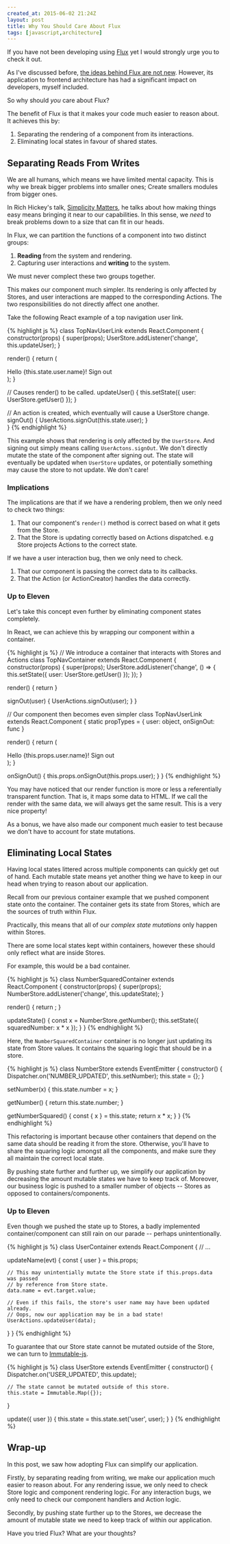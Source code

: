 ```yaml
---
created_at: 2015-06-02 21:24Z
layout: post
title: Why You Should Care About Flux
tags: [javascript,architecture]
---
```


If you have not been developing using [Flux](https://facebook.github.io/flux/) yet I would strongly urge you to check it out.

As I've discussed before, [the ideas behind Flux are not new](http://jaysoo.ca/2015/02/06/what-the-flux/). However, its application
to frontend architecture has had a significant impact on developers, myself included.

So why should *you* care about Flux?

The benefit of Flux is that it makes your code much easier to reason about. It achieves this by:

1. Separating the rendering of a component from its interactions. 
2. Eliminating local states in favour of shared states.


## Separating Reads From Writes

We are all humans, which means we have limited mental capacity. This is why we break bigger problems into smaller ones; Create
smallers modules from bigger ones.

In Rich Hickey's talk, [Simplicity Matters](https://www.youtube.com/watch?v=rI8tNMsozo0), he talks about how making things
easy means bringing it near to our capabilities. In this sense, we *need* to break problems down to a size that can
fit in our heads.

In Flux, we can partition the functions of a component into two distinct groups:

1. **Reading** from the system and rendering.
2. Capturing user interactions and **writing** to the system.

We must never complect these two groups together.

This makes our component much simpler. Its rendering is only affected by Stores, and user interactions
are mapped to the corresponding Actions. The two responsibilities do not directly affect one another.

Take the following React example of a top navigation user link.

{% highlight js %}
class TopNavUserLink extends React.Component {
  constructor(props) {
    super(props);
    UserStore.addListener('change', this.updateUser);
  }
  
  render() {
    return (<div>
      Hello {this.state.user.name}!
      <a onClick={this.signOut}>Sign out</a>
    </div>);
  }
  
  // Causes render() to be called.
  updateUser() {
    this.setState({ user: UserStore.getUser() });
  }
  
  // An action is created, which eventually will cause a UserStore change.
  signOut() {
    UserActions.signOut(this.state.user);
  }  
}
{% endhighlight %}

This example shows that rendering is only affected by the `UserStore`. And signing out simply means calling `UserActons.signOut`.
We don't directly mutate the state of the component after signing out. The state will eventually be updated when `UserStore`
updates, or potentially something may cause the store to not update. We don't care!

### Implications

The implications are that if we have a rendering problem, then we only need to check two things:

1. That our component's `render()` method is correct based on what it gets from the Store.
2. That the Store is updating correctly based on Actions dispatched. e.g Store projects Actions to the correct state.

If we have a user interaction bug, then we only need to check.

1. That our component is passing the correct data to its callbacks.
2. That the Action (or ActionCreator) handles the data correctly.

### Up to Eleven

Let's take this concept even further by eliminating component states completely.

In React, we can achieve this by wrapping our component within a container.

{% highlight js %}
// We introduce a container that interacts with Stores and Actions
class TopNavContainer extends React.Component {
  constructor(props) {
    super(props);
    UserStore.addListener('change', () => {
      this.setState({ user: UserStore.getUser() });
    });
  }
  
  render() {
    return <TopNavUserLink user={this.state.user} onSignOut={this.signOut} />
  }
  
  signOut(user) {
    UserActions.signOut(user);
  }
}

// Our component then becomes even simpler
class TopNavUserLink extends React.Component {
  static propTypes = { user: object, onSignOut: func }
  
  render() {
    return (<div>
      Hello {this.props.user.name}!
      <a onClick={this.onSignOut}>Sign out</a>
    </div>);
  }
  
  onSignOut() {
    this.props.onSignOut(this.props.user);
  }
}
{% endhighlight %}

You may have noticed that our render function is more or less a referentially transparent function. That is, it maps some
data to HTML. If we call the render with the same data, we will always get the same result. This is a very nice property!

As a bonus, we have also made our component much easier to test because we don't have to account for state mutations.


## Eliminating Local States

Having local states littered across multiple components can quickly get out of hand. Each mutable state
means yet another thing we have to keep in our head when trying to reason about our application.

Recall from our previous container example that we pushed component state onto the container. The container gets its state
from Stores, which are the sources of truth within Flux.

Practically, this means that all of our *complex state mutations* only happen within Stores.

There are some local states kept within containers, however these should only reflect what are inside Stores.

For example, this would be a bad container.

{% highlight js %}
class NumberSquaredContainer extends React.Component {
  constructor(props) {
    super(props);
    NumberStore.addListener('change', this.updateState);
  }
  
  render() {
    return <Number number={this.state.squaredNumber} />;
  }
  
  updateState() {
    const x = NumberStore.getNumber();
    this.setState({
      squaredNumber: x * x
    });
  }
}
{% endhighlight %}

Here, the `NumberSquaredContainer` container is no longer just updating its state from Store values. It contains the squaring logic
that should be in a store.

{% highlight js %}
class NumberStore extends EventEmitter {
 constructor() {
   Dispatcher.on('NUMBER_UPDATED', this.setNumber);
   this.state = {};
 }
 
 setNumber(x) {
   this.state.number = x;
 }
 
 getNumber() {
   return this.state.number;
 }
 
 getNumberSquared() {
   const { x } = this.state;
   return x * x;
 }
}
{% endhighlight %}

This refactoring is important because other containers that depend on the same data should be reading it from the store. Otherwise,
you'll have to share the squaring logic amongst all the components, and make sure they all maintain the correct local state.

By pushing state further and further up, we simplify our application by decreasing the amount mutable states we have to keep track of.
Moreover, our business logic is pushed to a smaller number of objects -- Stores as opposed to containers/components.


### Up to Eleven

Even though we pushed the state up to Stores, a badly implemented container/component can still rain on our parade -- perhaps unintentionally.

{% highlight js %}
class UserContainer extends React.Component {
  // ...
  
  updateName(evt) {
    const { user } = this.props;
   
    // This may unintentially mutate the Store state if this.props.data was passed
    // by reference from Store state.
    data.name = evt.target.value;
   
    // Even if this fails, the store's user name may have been updated already.
    // Oops, now our application may be in a bad state!
    UserActions.updateUser(data);
  }
}
{% endhighlight %}

To guarantee that our Store state cannot be mutated outside of the Store, we can turn to [Immutable-js](https://github.com/facebook/immutable-js).

{% highlight js %}
class UserStore extends EventEmitter {
  constructor() {
    Dispatcher.on('USER_UPDATED', this.update);
    
    // The state cannot be mutated outside of this store.
    this.state = Immutable.Map({});
  }
  
  update({ user }) {
    this.state = this.state.set('user', user); 
  }
}
{% endhighlight %}


## Wrap-up

In this post, we saw how adopting Flux can simplify our application.

Firstly, by separating reading from writing, we make our application much easier to reason about. For any rendering issue,
we only need to check Store logic and component rendering logic. For any interaction bugs, we only need to check our component
handlers and Action logic.

Secondly, by pushing state further up to the Stores, we decrease the amount of mutable state we need to keep track of within our
application.

Have you tried Flux? What are your thoughts?
